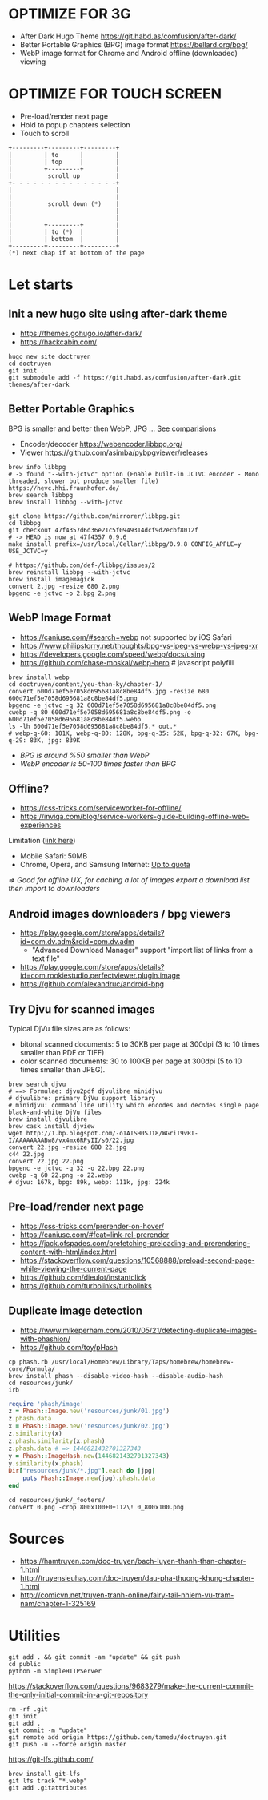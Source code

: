 # OPTIMIZE FOR 3G

- After Dark Hugo Theme https://git.habd.as/comfusion/after-dark/
- Better Portable Graphics (BPG) image format https://bellard.org/bpg/
- WebP image format for Chrome and Android offline (downloaded) viewing

# OPTIMIZE FOR TOUCH SCREEN

- Pre-load/render next page
- Hold to popup chapters selection
- Touch to scroll
```
+---------+---------+---------+
|         | to      |         |
|         | top     |         |
|         +---------+         |
|          scroll up          |
+- - - - - - - - - - - - - - -+
|                             |
|                             |
|          scroll down (*)    |
|                             |
|                             |
|         +---------+         |
|         | to (*)  |         |
|         | bottom  |         |
+---------+---------+---------+
(*) next chap if at bottom of the page
```
# Let starts
## Init a new hugo site using after-dark theme
- https://themes.gohugo.io/after-dark/
- https://hackcabin.com/
```
hugo new site doctruyen
cd doctruyen
git init .
git submodule add -f https://git.habd.as/comfusion/after-dark.git themes/after-dark
```
## Better Portable Graphics
BPG is smaller and better then WebP, JPG ... [See comparisions]( https://xooyoozoo.github.io/yolo-octo-bugfixes/#vintage-car&webp=s&bpg=t)
- Encoder/decoder https://webencoder.libbpg.org/
- Viewer https://github.com/asimba/pybpgviewer/releases
```
brew info libbpg
# -> found "--with-jctvc" option (Enable built-in JCTVC encoder - Mono threaded, slower but produce smaller file) https://hevc.hhi.fraunhofer.de/
brew search libbpg
brew install libbpg --with-jctvc

git clone https://github.com/mirrorer/libbpg.git
cd libbpg
git checkout 47f4357d6d36e21c5f0949314dcf9d2ecbf8012f
# -> HEAD is now at 47f4357 0.9.6
make install prefix=/usr/local/Cellar/libbpg/0.9.8 CONFIG_APPLE=y USE_JCTVC=y

# https://github.com/def-/libbpg/issues/2
brew reinstall libbpg --with-jctvc
brew install imagemagick
convert 2.jpg -resize 680 2.png
bpgenc -e jctvc -o 2.bpg 2.png
```

## WebP Image Format
- https://caniuse.com/#search=webp not supported by iOS Safari
- https://www.philipstorry.net/thoughts/bpg-vs-jpeg-vs-webp-vs-jpeg-xr
- https://developers.google.com/speed/webp/docs/using
- https://github.com/chase-moskal/webp-hero # javascript polyfill
```
brew install webp
cd doctruyen/content/yeu-than-ky/chapter-1/
convert 600d71ef5e7058d695681a8c8be84df5.jpg -resize 680 600d71ef5e7058d695681a8c8be84df5.png
bpgenc -e jctvc -q 32 600d71ef5e7058d695681a8c8be84df5.png
cwebp -q 80 600d71ef5e7058d695681a8c8be84df5.png -o 600d71ef5e7058d695681a8c8be84df5.webp
ls -lh 600d71ef5e7058d695681a8c8be84df5.* out.*
# webp-q-60: 101K, webp-q-80: 128K, bpg-q-35: 52K, bpg-q-32: 67K, bpg-q-29: 83K, jpg: 839K
```
- _BPG is around %50 smaller than WebP_
- _WebP encoder is 50-100 times faster than BPG_

## Offline?
- https://css-tricks.com/serviceworker-for-offline/
- https://inviqa.com/blog/service-workers-guide-building-offline-web-experiences

Limitation ([link here](https://developers.google.com/web/ilt/pwa/live-data-in-the-service-worker#how_much_can_you_store))
- Mobile Safari: 50MB
- Chrome, Opera, and Samsung Internet: [Up to quota](https://www.html5rocks.com/en/tutorials/offline/quota-research/#toc-android)

_=> Good for offline UX, for caching a lot of images export a download list then import to downloaders_

## Android images downloaders / bpg viewers
- https://play.google.com/store/apps/details?id=com.dv.adm&rdid=com.dv.adm
    - "Advanced Download Manager" support "import list of links from a text file"
- https://play.google.com/store/apps/details?id=com.rookiestudio.perfectviewer.plugin.image
- https://github.com/alexandruc/android-bpg

## Try Djvu for scanned images
Typical DjVu file sizes are as follows:
- bitonal scanned documents: 5 to 30KB per page at 300dpi (3 to 10 times smaller than PDF or TIFF)
- color scanned documents: 30 to 100KB per page at 300dpi (5 to 10 times smaller than JPEG).
```
brew search djvu
# ==> Formulae: djvu2pdf djvulibre minidjvu
# djvulibre: primary DjVu support library
# minidjvu: command line utility which encodes and decodes single page black-and-white DjVu files
brew install djvulibre
brew cask install djview
wget http://1.bp.blogspot.com/-o1AISH0SJ18/WGriT9vRI-I/AAAAAAAABw8/vx4mx6RPyII/s0/22.jpg
convert 22.jpg -resize 680 22.jpg
c44 22.jpg
convert 22.jpg 22.png
bpgenc -e jctvc -q 32 -o 22.bpg 22.png
cwebp -q 60 22.png -o 22.webp
# djvu: 167k, bpg: 89k, webp: 111k, jpg: 224k
```

## Pre-load/render next page
- https://css-tricks.com/prerender-on-hover/
- https://caniuse.com/#feat=link-rel-prerender
- https://jack.ofspades.com/prefetching-preloading-and-prerendering-content-with-html/index.html
- https://stackoverflow.com/questions/10568888/preload-second-page-while-viewing-the-current-page
- https://github.com/dieulot/instantclick
- https://github.com/turbolinks/turbolinks

## Duplicate image detection
- https://www.mikeperham.com/2010/05/21/detecting-duplicate-images-with-phashion/
- https://github.com/toy/pHash
```
cp phash.rb /usr/local/Homebrew/Library/Taps/homebrew/homebrew-core/Formula/
brew install phash --disable-video-hash --disable-audio-hash
cd resources/junk/
irb
```
```ruby
require 'phash/image'
z = Phash::Image.new('resources/junk/01.jpg')
z.phash.data
x = Phash::Image.new('resources/junk/02.jpg')
z.similarity(x)
z.phash.similarity(x.phash)
z.phash.data # => 1446821432701327343
y = Phash::ImageHash.new(1446821432701327343)
y.similarity(x.phash)
Dir["resources/junk/*.jpg"].each do |jpg|
	puts Phash::Image.new(jpg).phash.data
end
```
```
cd resources/junk/_footers/
convert 0.png -crop 800x100+0+112\! 0_800x100.png
```
# Sources
- https://hamtruyen.com/doc-truyen/bach-luyen-thanh-than-chapter-1.html
- http://truyensieuhay.com/doc-truyen/dau-pha-thuong-khung-chapter-1.html
- http://comicvn.net/truyen-tranh-online/fairy-tail-nhiem-vu-tram-nam/chapter-1-325169

# Utilities
```
git add . && git commit -am "update" && git push
cd public
python -m SimpleHTTPServer
```

https://stackoverflow.com/questions/9683279/make-the-current-commit-the-only-initial-commit-in-a-git-repository
```
rm -rf .git
git init
git add .
git commit -m "update"
git remote add origin https://github.com/tamedu/doctruyen.git
git push -u --force origin master
```

https://git-lfs.github.com/
```
brew install git-lfs
git lfs track "*.webp"
git add .gitattributes

```